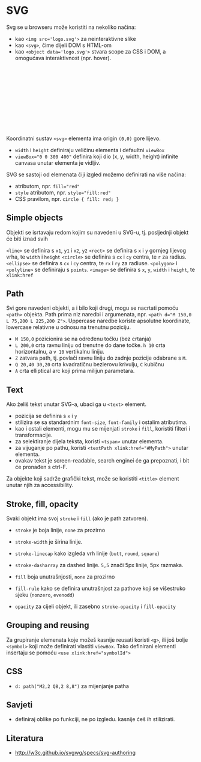 # SVG

Svg se u browseru može koristiti na nekoliko načina:
* kao `<img src='logo.svg'>` za neinteraktivne slike
* kao `<svg>`, čime dijeli DOM s HTML-om
* kao `<object data='logo.svg'>` stvara scope za CSS i DOM, a omogućava interaktivnost (npr. hover).

## <svg>

Koordinatni sustav `<svg>` elementa ima origin `(0,0)` gore lijevo.
* `width` i `height` definiraju veličinu elementa i defaultni `viewBox`
* `viewBox="0 0 300 400"` definira koji dio (x, y, width, height) infinite canvasa unutar elementa je vidljiv.

SVG se sastoji od elemenata čiji izgled možemo definirati na više načina:
* atributom, npr. `fill="red"`
* `style` atributom, npr. `style="fill:red"`
* CSS pravilom, npr. `circle { fill: red; }`

## Simple objects

Objekti se isrtavaju redom kojim su navedeni u SVG-u, tj. posljednji objekt će biti iznad svih

`<line>` se definira s `x1`, `y1` i `x2`, `y2`
`<rect>` se definira s `x` i `y` gornjeg lijevog vrha, te `width` i `height`
`<circle>` se definira s `cx` i `cy` centra, te `r` za radius.
`<ellipse>` se definira s `cx` i `cy` centra, te `rx` i `ry` za radiuse.
`<polygon>` i `<polyline>` se definiraju s `points`.
`<image>` se definira s `x`, `y`, `width` i `height`, te `xlink:href`

## Path

Svi gore navedeni objekti, a i bilo koji drugi, mogu se nacrtati pomoću `<path>` objekta.
Path prima niz naredbi i argumenata, npr. `<path d="M 150,0 L 75,200 L 225,200 Z">`. Uppercase naredbe koriste apsolutne koordinate, lowercase relativne u odnosu na trenutnu poziciju.
* `M 150,0` pozicionira se na određenu točku (bez crtanja)
* `L 200,0` crta ravnu liniju od trenutne do dane točke. `h 10` crta horizontalnu, a `v 10` vertikalnu liniju.
* `Z` zatvara path, tj. povlači ravnu liniju do zadnje pozicije odabrane s `M`.
* `Q 20,40 30,20` crta kvadratičnu bezierovu krivulju, `C` kubičnu
* `A` crta elliptical arc koji prima milijun parametara.

## Text

Ako želiš tekst unutar SVG-a, ubaci ga u `<text>` element.
* pozicija se definira s `x` i `y`
* stilizira se sa standardnim `font-size`, `font-family` i ostalim atributima.
* kao i ostali elementi, mogu mu se mijenjati `stroke` i `fill`, koristiti filteri i transformacije.
* za selektiranje dijela teksta, koristi `<tspan>` unutar elementa.
* za vijuganje po pathu, koristi `<textPath xlink:href="#MyPath">` unutar elementa.
* ovakav tekst je screen-readable, search enginei će ga prepoznati, i bit će pronađen s ctrl-F.

Za objekte koji sadrže grafički tekst, može se koristiti `<title>` element unutar njih za accessibility.

## Stroke, fill, opacity

Svaki objekt ima svoj `stroke` i `fill` (ako je path zatvoren).
* `stroke` je boja linije, `none` za prozirno
* `stroke-width` je širina linije.
* `stroke-linecap` kako izgleda vrh linije (`butt`, `round`, `square`)
* `stroke-dasharray` za dashed linije. `5,5` znači 5px linije, 5px razmaka.

* `fill` boja unutrašnjosti, `none` za prozirno
* `fill-rule` kako se definira unutrašnjost za pathove koji se višestruko sjeku (`nonzero`, `evenodd`)

* `opacity` za cijeli objekt, ili zasebno `stroke-opacity` i `fill-opacity`

## Grouping and reusing

Za grupiranje elemenata koje možeš kasnije reusati koristi `<g>`, ili još bolje `<symbol>` koji može definirati vlastiti `viewBox`. Tako definirani elementi insertaju se pomoću `<use xlink:href="symbolId">`

## CSS

* `d: path("M2,2 Q8,2 8,8")` za mijenjanje patha

## Savjeti

* definiraj oblike po funkciji, ne po izgledu. kasnije ćeš ih stilizirati.

## Literatura

* http://w3c.github.io/svgwg/specs/svg-authoring
